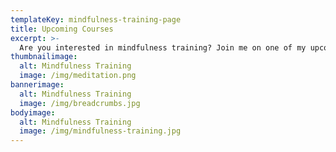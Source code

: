 ```yaml
---
templateKey: mindfulness-training-page
title: Upcoming Courses
excerpt: >-
  Are you interested in mindfulness training? Join me on one of my upcoming courses.
thumbnailimage:
  alt: Mindfulness Training
  image: /img/meditation.png
bannerimage:
  alt: Mindfulness Training
  image: /img/breadcrumbs.jpg
bodyimage:
  alt: Mindfulness Training
  image: /img/mindfulness-training.jpg
---
```


<upcoming-courses></upcoming-courses>
